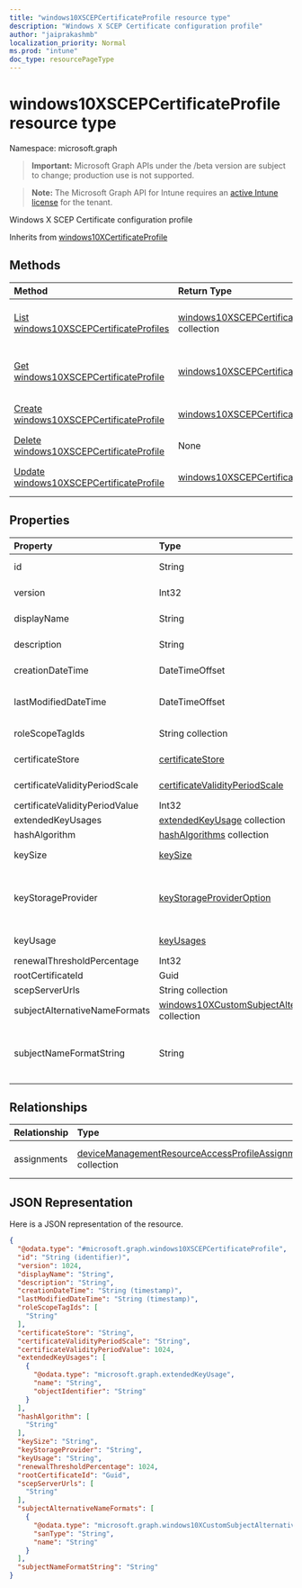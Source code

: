 ```yaml
---
title: "windows10XSCEPCertificateProfile resource type"
description: "Windows X SCEP Certificate configuration profile"
author: "jaiprakashmb"
localization_priority: Normal
ms.prod: "intune"
doc_type: resourcePageType
---
```


# windows10XSCEPCertificateProfile resource type

Namespace: microsoft.graph

> **Important:** Microsoft Graph APIs under the /beta version are subject to change; production use is not supported.

> **Note:** The Microsoft Graph API for Intune requires an [active Intune license](https://go.microsoft.com/fwlink/?linkid=839381) for the tenant.

Windows X SCEP Certificate configuration profile


Inherits from [windows10XCertificateProfile](../resources/intune-rapolicy-windows10xcertificateprofile.md)

## Methods
|Method|Return Type|Description|
|:---|:---|:---|
|[List windows10XSCEPCertificateProfiles](../api/intune-rapolicy-windows10xscepcertificateprofile-list.md)|[windows10XSCEPCertificateProfile](../resources/intune-rapolicy-windows10xscepcertificateprofile.md) collection|List properties and relationships of the [windows10XSCEPCertificateProfile](../resources/intune-rapolicy-windows10xscepcertificateprofile.md) objects.|
|[Get windows10XSCEPCertificateProfile](../api/intune-rapolicy-windows10xscepcertificateprofile-get.md)|[windows10XSCEPCertificateProfile](../resources/intune-rapolicy-windows10xscepcertificateprofile.md)|Read properties and relationships of the [windows10XSCEPCertificateProfile](../resources/intune-rapolicy-windows10xscepcertificateprofile.md) object.|
|[Create windows10XSCEPCertificateProfile](../api/intune-rapolicy-windows10xscepcertificateprofile-create.md)|[windows10XSCEPCertificateProfile](../resources/intune-rapolicy-windows10xscepcertificateprofile.md)|Create a new [windows10XSCEPCertificateProfile](../resources/intune-rapolicy-windows10xscepcertificateprofile.md) object.|
|[Delete windows10XSCEPCertificateProfile](../api/intune-rapolicy-windows10xscepcertificateprofile-delete.md)|None|Deletes a [windows10XSCEPCertificateProfile](../resources/intune-rapolicy-windows10xscepcertificateprofile.md).|
|[Update windows10XSCEPCertificateProfile](../api/intune-rapolicy-windows10xscepcertificateprofile-update.md)|[windows10XSCEPCertificateProfile](../resources/intune-rapolicy-windows10xscepcertificateprofile.md)|Update the properties of a [windows10XSCEPCertificateProfile](../resources/intune-rapolicy-windows10xscepcertificateprofile.md) object.|

## Properties
|Property|Type|Description|
|:---|:---|:---|
|id|String|Profile identifier Inherited from [deviceManagementResourceAccessProfileBase](../resources/intune-rapolicy-devicemanagementresourceaccessprofilebase.md)|
|version|Int32|Version of the profile Inherited from [deviceManagementResourceAccessProfileBase](../resources/intune-rapolicy-devicemanagementresourceaccessprofilebase.md)|
|displayName|String|Profile display name Inherited from [deviceManagementResourceAccessProfileBase](../resources/intune-rapolicy-devicemanagementresourceaccessprofilebase.md)|
|description|String|Profile description Inherited from [deviceManagementResourceAccessProfileBase](../resources/intune-rapolicy-devicemanagementresourceaccessprofilebase.md)|
|creationDateTime|DateTimeOffset|DateTime profile was created Inherited from [deviceManagementResourceAccessProfileBase](../resources/intune-rapolicy-devicemanagementresourceaccessprofilebase.md)|
|lastModifiedDateTime|DateTimeOffset|DateTime profile was last modified Inherited from [deviceManagementResourceAccessProfileBase](../resources/intune-rapolicy-devicemanagementresourceaccessprofilebase.md)|
|roleScopeTagIds|String collection|Scope Tags Inherited from [deviceManagementResourceAccessProfileBase](../resources/intune-rapolicy-devicemanagementresourceaccessprofilebase.md)|
|certificateStore|[certificateStore](../resources/intune-shared-certificatestore.md)|Target store certificate. Possible values are: `user`, `machine`.|
|certificateValidityPeriodScale|[certificateValidityPeriodScale](../resources/intune-shared-certificatevalidityperiodscale.md)|Scale for the Certificate Validity Period. Possible values are: `days`, `months`, `years`.|
|certificateValidityPeriodValue|Int32|Value for the Certificate Validity Period|
|extendedKeyUsages|[extendedKeyUsage](../resources/intune-rapolicy-extendedkeyusage.md) collection|Extended Key Usage (EKU) settings.|
|hashAlgorithm|[hashAlgorithms](../resources/intune-shared-hashalgorithms.md) collection|SCEP Hash Algorithm.|
|keySize|[keySize](../resources/intune-shared-keysize.md)|SCEP Key Size. Possible values are: `size1024`, `size2048`, `size4096`.|
|keyStorageProvider|[keyStorageProviderOption](../resources/intune-shared-keystorageprovideroption.md)|Key Storage Provider (KSP). Possible values are: `useTpmKspOtherwiseUseSoftwareKsp`, `useTpmKspOtherwiseFail`, `usePassportForWorkKspOtherwiseFail`, `useSoftwareKsp`.|
|keyUsage|[keyUsages](../resources/intune-shared-keyusages.md)|SCEP Key Usage. Possible values are: `keyEncipherment`, `digitalSignature`.|
|renewalThresholdPercentage|Int32|Certificate renewal threshold percentage|
|rootCertificateId|Guid|Trusted Root Certificate ID|
|scepServerUrls|String collection|SCEP Server Url(s).|
|subjectAlternativeNameFormats|[windows10XCustomSubjectAlternativeName](../resources/intune-rapolicy-windows10xcustomsubjectalternativename.md) collection|Custom AAD Attributes.|
|subjectNameFormatString|String|Custom format to use with SubjectNameFormat = Custom. Example: CN={{EmailAddress}},E={{EmailAddress}},OU=Enterprise Users,O=Contoso Corporation,L=Redmond,ST=WA,C=US|

## Relationships
|Relationship|Type|Description|
|:---|:---|:---|
|assignments|[deviceManagementResourceAccessProfileAssignment](../resources/intune-rapolicy-devicemanagementresourceaccessprofileassignment.md) collection|The list of assignments for the device configuration profile. Inherited from [deviceManagementResourceAccessProfileBase](../resources/intune-rapolicy-devicemanagementresourceaccessprofilebase.md)|

## JSON Representation
Here is a JSON representation of the resource.
<!-- {
  "blockType": "resource",
  "keyProperty": "id",
  "@odata.type": "microsoft.graph.windows10XSCEPCertificateProfile"
}
-->
``` json
{
  "@odata.type": "#microsoft.graph.windows10XSCEPCertificateProfile",
  "id": "String (identifier)",
  "version": 1024,
  "displayName": "String",
  "description": "String",
  "creationDateTime": "String (timestamp)",
  "lastModifiedDateTime": "String (timestamp)",
  "roleScopeTagIds": [
    "String"
  ],
  "certificateStore": "String",
  "certificateValidityPeriodScale": "String",
  "certificateValidityPeriodValue": 1024,
  "extendedKeyUsages": [
    {
      "@odata.type": "microsoft.graph.extendedKeyUsage",
      "name": "String",
      "objectIdentifier": "String"
    }
  ],
  "hashAlgorithm": [
    "String"
  ],
  "keySize": "String",
  "keyStorageProvider": "String",
  "keyUsage": "String",
  "renewalThresholdPercentage": 1024,
  "rootCertificateId": "Guid",
  "scepServerUrls": [
    "String"
  ],
  "subjectAlternativeNameFormats": [
    {
      "@odata.type": "microsoft.graph.windows10XCustomSubjectAlternativeName",
      "sanType": "String",
      "name": "String"
    }
  ],
  "subjectNameFormatString": "String"
}
```
